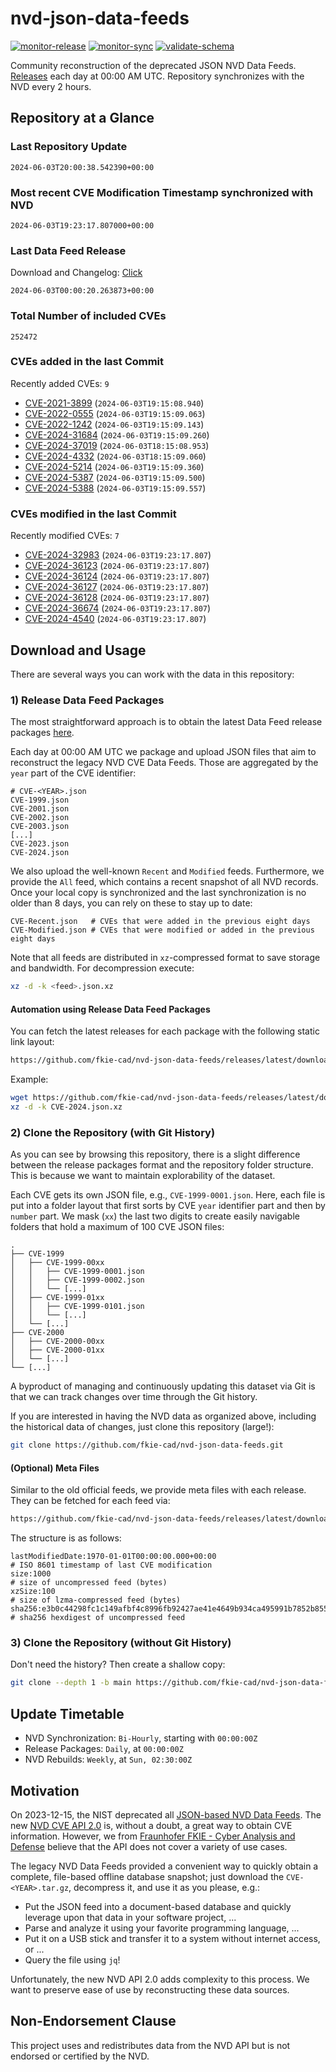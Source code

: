 # nvd-json-data-feeds

[![monitor-release](https://github.com/fkie-cad/nvd-json-data-feeds/actions/workflows/monitor_release.yml/badge.svg)](https://github.com/fkie-cad/nvd-json-data-feeds/actions/workflows/monitor_release.yml)
[![monitor-sync](https://github.com/fkie-cad/nvd-json-data-feeds/actions/workflows/monitor_sync.yml/badge.svg)](https://github.com/fkie-cad/nvd-json-data-feeds/actions/workflows/monitor_sync.yml)
[![validate-schema](https://github.com/fkie-cad/nvd-json-data-feeds/actions/workflows/validate_schema.yml/badge.svg)](https://github.com/fkie-cad/nvd-json-data-feeds/actions/workflows/validate_schema.yml)

Community reconstruction of the deprecated JSON NVD Data Feeds.
[Releases](https://github.com/fkie-cad/nvd-json-data-feeds/releases/latest) each day at 00:00 AM UTC.
Repository synchronizes with the NVD every 2 hours.

## Repository at a Glance

### Last Repository Update

```plain
2024-06-03T20:00:38.542390+00:00
```

### Most recent CVE Modification Timestamp synchronized with NVD

```plain
2024-06-03T19:23:17.807000+00:00
```

### Last Data Feed Release

Download and Changelog: [Click](https://github.com/fkie-cad/nvd-json-data-feeds/releases/latest)

```plain
2024-06-03T00:00:20.263873+00:00
```

### Total Number of included CVEs

```plain
252472
```

### CVEs added in the last Commit

Recently added CVEs: `9`

- [CVE-2021-3899](CVE-2021/CVE-2021-38xx/CVE-2021-3899.json) (`2024-06-03T19:15:08.940`)
- [CVE-2022-0555](CVE-2022/CVE-2022-05xx/CVE-2022-0555.json) (`2024-06-03T19:15:09.063`)
- [CVE-2022-1242](CVE-2022/CVE-2022-12xx/CVE-2022-1242.json) (`2024-06-03T19:15:09.143`)
- [CVE-2024-31684](CVE-2024/CVE-2024-316xx/CVE-2024-31684.json) (`2024-06-03T19:15:09.260`)
- [CVE-2024-37019](CVE-2024/CVE-2024-370xx/CVE-2024-37019.json) (`2024-06-03T18:15:08.953`)
- [CVE-2024-4332](CVE-2024/CVE-2024-43xx/CVE-2024-4332.json) (`2024-06-03T18:15:09.060`)
- [CVE-2024-5214](CVE-2024/CVE-2024-52xx/CVE-2024-5214.json) (`2024-06-03T19:15:09.360`)
- [CVE-2024-5387](CVE-2024/CVE-2024-53xx/CVE-2024-5387.json) (`2024-06-03T19:15:09.500`)
- [CVE-2024-5388](CVE-2024/CVE-2024-53xx/CVE-2024-5388.json) (`2024-06-03T19:15:09.557`)


### CVEs modified in the last Commit

Recently modified CVEs: `7`

- [CVE-2024-32983](CVE-2024/CVE-2024-329xx/CVE-2024-32983.json) (`2024-06-03T19:23:17.807`)
- [CVE-2024-36123](CVE-2024/CVE-2024-361xx/CVE-2024-36123.json) (`2024-06-03T19:23:17.807`)
- [CVE-2024-36124](CVE-2024/CVE-2024-361xx/CVE-2024-36124.json) (`2024-06-03T19:23:17.807`)
- [CVE-2024-36127](CVE-2024/CVE-2024-361xx/CVE-2024-36127.json) (`2024-06-03T19:23:17.807`)
- [CVE-2024-36128](CVE-2024/CVE-2024-361xx/CVE-2024-36128.json) (`2024-06-03T19:23:17.807`)
- [CVE-2024-36674](CVE-2024/CVE-2024-366xx/CVE-2024-36674.json) (`2024-06-03T19:23:17.807`)
- [CVE-2024-4540](CVE-2024/CVE-2024-45xx/CVE-2024-4540.json) (`2024-06-03T19:23:17.807`)


## Download and Usage

There are several ways you can work with the data in this repository:

### 1) Release Data Feed Packages

The most straightforward approach is to obtain the latest Data Feed release packages [here](https://github.com/fkie-cad/nvd-json-data-feeds/releases/latest).

Each day at 00:00 AM UTC we package and upload JSON files that aim to reconstruct the legacy NVD CVE Data Feeds.
Those are aggregated by the `year` part of the CVE identifier:

```
# CVE-<YEAR>.json
CVE-1999.json
CVE-2001.json
CVE-2002.json
CVE-2003.json
[...]
CVE-2023.json
CVE-2024.json
```

We also upload the well-known `Recent` and `Modified` feeds.
Furthermore, we provide the `All` feed, which contains a recent snapshot of all NVD records.
Once your local copy is synchronized and the last synchronization is no older than 8 days, you can rely on these to stay up to date:

```plain
CVE-Recent.json   # CVEs that were added in the previous eight days
CVE-Modified.json # CVEs that were modified or added in the previous eight days
```

Note that all feeds are distributed in `xz`-compressed format to save storage and bandwidth.
For decompression execute:

```sh
xz -d -k <feed>.json.xz
```

#### Automation using Release Data Feed Packages

You can fetch the latest releases for each package with the following static link layout:

```sh
https://github.com/fkie-cad/nvd-json-data-feeds/releases/latest/download/CVE-<YEAR>.json.xz
```

Example:

```sh
wget https://github.com/fkie-cad/nvd-json-data-feeds/releases/latest/download/CVE-2024.json.xz
xz -d -k CVE-2024.json.xz
```

### 2) Clone the Repository (with Git History)

As you can see by browsing this repository, there is a slight difference between the release packages format and the repository folder structure.
This is because we want to maintain explorability of the dataset.

Each CVE gets its own JSON file, e.g., `CVE-1999-0001.json`.
Here, each file is put into a folder layout that first sorts by CVE `year` identifier part and then by `number` part.
We mask (`xx`) the last two digits to create easily navigable folders that hold a maximum of 100 CVE JSON files:

```plain
.
├── CVE-1999
│   ├── CVE-1999-00xx
│   │   ├── CVE-1999-0001.json
│   │   ├── CVE-1999-0002.json
│   │   └── [...]
│   ├── CVE-1999-01xx
│   │   ├── CVE-1999-0101.json
│   │   └── [...]
│   └── [...]
├── CVE-2000
│   ├── CVE-2000-00xx
│   ├── CVE-2000-01xx
│   └── [...]
└── [...]
```

A byproduct of managing and continuously updating this dataset via Git is that we can track changes over time through the Git history.

If you are interested in having the NVD data as organized above, including the historical data of changes, just clone this repository (large!):

```sh
git clone https://github.com/fkie-cad/nvd-json-data-feeds.git
```

#### (Optional) Meta Files

Similar to the old official feeds, we provide meta files with each release. They can be fetched for each feed via:

```sh
https://github.com/fkie-cad/nvd-json-data-feeds/releases/latest/download/CVE-<YEAR>.meta
```

The structure is as follows:

```plain
lastModifiedDate:1970-01-01T00:00:00.000+00:00                          # ISO 8601 timestamp of last CVE modification
size:1000                                                               # size of uncompressed feed (bytes)
xzSize:100                                                              # size of lzma-compressed feed (bytes)
sha256:e3b0c44298fc1c149afbf4c8996fb92427ae41e4649b934ca495991b7852b855 # sha256 hexdigest of uncompressed feed
```

### 3) Clone the Repository (without Git History)

Don't need the history? Then create a shallow copy:

```sh
git clone --depth 1 -b main https://github.com/fkie-cad/nvd-json-data-feeds.git
```


## Update Timetable

* NVD Synchronization: `Bi-Hourly`, starting with `00:00:00Z`
* Release Packages: `Daily`, at `00:00:00Z`
* NVD Rebuilds: `Weekly`, at `Sun, 02:30:00Z`


## Motivation

On 2023-12-15, the NIST deprecated all [JSON-based NVD Data Feeds](https://nvd.nist.gov/vuln/data-feeds#divRetirementBanner-1).
The new [NVD CVE API 2.0](https://nvd.nist.gov/developers/vulnerabilities) is, without a doubt, a great way to obtain CVE information.
However, we from [Fraunhofer FKIE - Cyber Analysis and Defense](https://www.fkie.fraunhofer.de/en/departments/cad.html) believe that the API does not cover a variety of use cases.

The legacy NVD Data Feeds provided a convenient way to quickly obtain a complete, file-based offline database snapshot; just download the `CVE-<YEAR>.tar.gz`, decompress it, and use it as you please, e.g.:

- Put the JSON feed into a document-based database and quickly leverage upon that data in your software project, ...
- Parse and analyze it using your favorite programming language, ...
- Put it on a USB stick and transfer it to a system without internet access, or ...
- Query the file using `jq`!

Unfortunately, the new NVD API 2.0 adds complexity to this process.
We want to preserve ease of use by reconstructing these data sources.

## Non-Endorsement Clause

This project uses and redistributes data from the NVD API but is not endorsed or certified by the NVD.